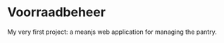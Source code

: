 Voorraadbeheer
==============

My very first project: a meanjs web application for managing the pantry.
